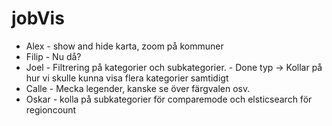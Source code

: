 # jobVis

* Alex - show and hide karta, zoom på kommuner
* Filip - Nu då?
* Joel - Filtrering på kategorier och subkategorier. - Done typ -> Kollar på hur vi skulle kunna visa flera kategorier samtidigt
* Calle - Mecka legender, kanske se över färgvalen osv.
* Oskar - kolla på subkategorier för comparemode och elsticsearch för regioncount
